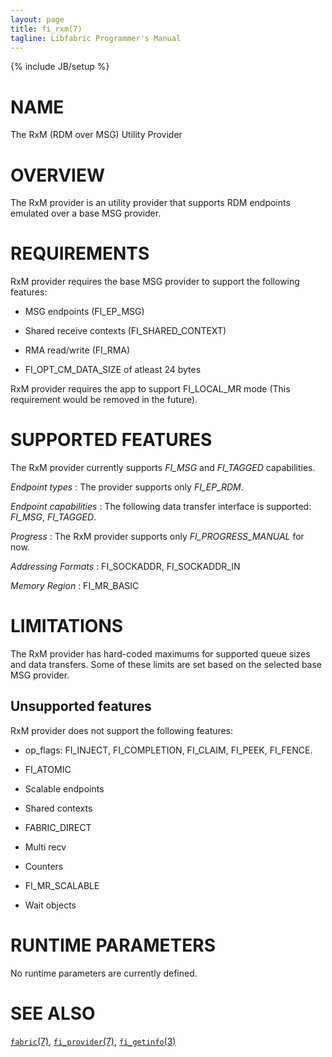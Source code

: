 ```yaml
---
layout: page
title: fi_rxm(7)
tagline: Libfabric Programmer's Manual
---
```

{% include JB/setup %}

# NAME

The RxM (RDM over MSG) Utility Provider

# OVERVIEW

The RxM provider is an utility provider that supports RDM endpoints
emulated over a base MSG provider.

# REQUIREMENTS

RxM provider requires the base MSG provider to support the following features:

  * MSG endpoints (FI_EP_MSG)

  * Shared receive contexts (FI_SHARED_CONTEXT)

  * RMA read/write (FI_RMA)

  * FI_OPT_CM_DATA_SIZE of atleast 24 bytes

RxM provider requires the app to support FI_LOCAL_MR mode (This requirement would
be removed in the future).

# SUPPORTED FEATURES

The RxM provider currently supports *FI_MSG* and *FI_TAGGED*
capabilities.

*Endpoint types*
: The provider supports only *FI_EP_RDM*.

*Endpoint capabilities*
: The following data transfer interface is supported: *FI_MSG*, *FI_TAGGED*.

*Progress*
: The RxM provider supports only *FI_PROGRESS_MANUAL* for now.

*Addressing Formats*
: FI_SOCKADDR, FI_SOCKADDR_IN

*Memory Region*
: FI_MR_BASIC

# LIMITATIONS

The RxM provider has hard-coded maximums for supported queue sizes and
data transfers. Some of these limits are set based on the selected
base MSG provider.

## Unsupported features

RxM provider does not support the following features:

  * op_flags: FI_INJECT, FI_COMPLETION, FI_CLAIM, FI_PEEK, FI_FENCE.

  * FI_ATOMIC

  * Scalable endpoints

  * Shared contexts

  * FABRIC_DIRECT

  * Multi recv

  * Counters

  * FI_MR_SCALABLE

  * Wait objects

# RUNTIME PARAMETERS

No runtime parameters are currently defined.

# SEE ALSO

[`fabric`(7)](fabric.7.html),
[`fi_provider`(7)](fi_provider.7.html),
[`fi_getinfo`(3)](fi_getinfo.3.html)
